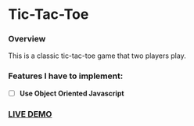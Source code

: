 # Tic-Tac-Toe

### Overview

This is a classic tic-tac-toe game that two players play.

### Features I have to implement: 
- [ ] **Use Object Oriented Javascript** 

### [LIVE DEMO]()
